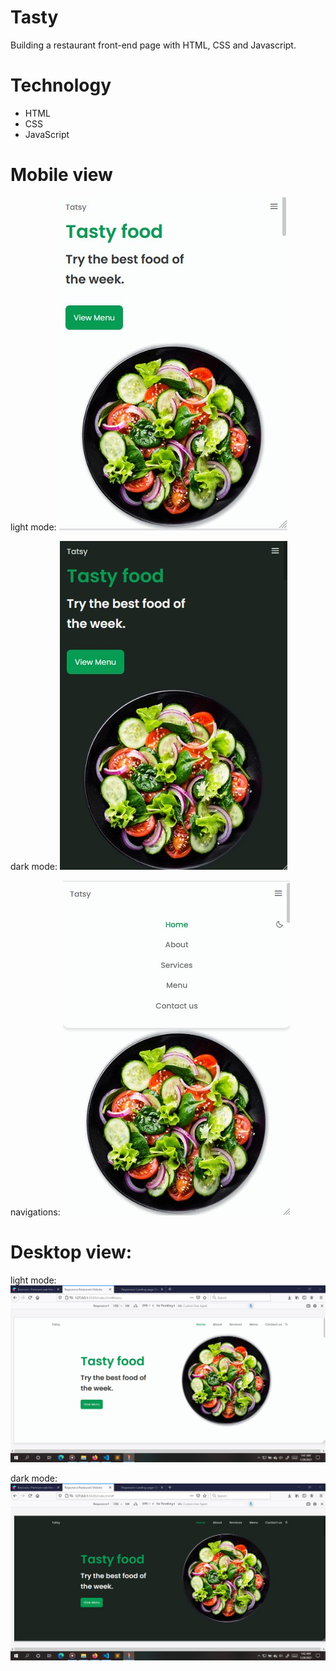 # Tasty
Building a restaurant front-end page with HTML, CSS and Javascript.

# Technology
* HTML
* CSS
* JavaScript

# Mobile view
light mode: 
![picture](https://github.com/tobisamcode/Tasty/blob/main/Tastylight.jpg)

dark mode:
![picture](https://github.com/tobisamcode/Tasty/blob/main/tastydark.jpg)

navigations: 
![picture](https://github.com/tobisamcode/Tasty/blob/main/tatstynavigation.jpg)

# Desktop view:
light mode:
![picture](https://github.com/tobisamcode/Tasty/blob/main/tastydesktop.jpg)

dark mode:
![picture](https://github.com/tobisamcode/Tasty/blob/main/tastydesktopdark.jpg)
